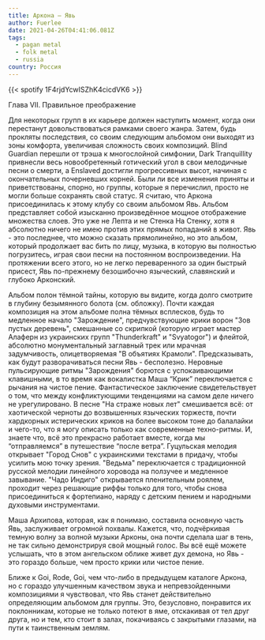 ```yaml
---
title: Аркона — Явь
author: Fuerlee
date: 2021-04-26T04:41:06.081Z
tags:
  - pagan metal
  - folk metal
  - russia
country: Россия
---
```

{{< spotify 1F4rjdYcwISZhK4cicdVK6 >}}

Глава VII. Правильное преображение



Для некоторых групп в их карьере должен наступить момент, когда они перестанут довольствоваться рамками своего жанра. Затем, будь прокляты последствия, со своим следующим альбомом они выходят из зоны комфорта, увеличивая сложность своих композиций. Blind Guardian перешли от трэша к многослойной симфонии, Dark Tranquillity привнесли весь новообретенный готический угол в свои мелодичные песни о смерти, а Enslaved достигли прогрессивных высот, начиная с окончательных почерневших корней. Были ли все изменения приняты и приветствованы, спорно, но группы, которые я перечислил, просто не могли больше сохранять свой статус. Я считаю, что Аркона присоединилась к этому клубу со своим альбомом Явь. Альбом представляет собой изысканно произведённое мощное отображение множества слоев. Это уже не Лепта и не Стенка На Стенку, хотя я абсолютно ничего не имею против этих прямых попаданий в живот. Явь - это последнее, что можно сказать прямолинейно, но это альбом, который продолжает вас бить по лицу, музыка, в которую вы полностью погрузитесь, играя свои песни на постоянном воспроизведении. На протяжении всего этого, но не легко переваренного за один быстрый присест, Явь по-прежнему безошибочно языческий, славянский и глубоко Арконский.



Альбом полон тёмной тайны, которую вы видите, когда долго смотрите в глубину безымянного болота (см. обложку). Почти каждая композиция на этом альбоме полна тёмных всплесков, будь то медленное начало "Зарождение", предчувствующие крики ворон "Зов пустых деревень", смешанные со скрипкой (которую играет мастер Алаферн из украинских групп "Thunderkraft" и "Svyatogor") и флейтой, абсолютно монументальный заглавный трек или мрачная задумчивость, олицетворяемая "В объятиях Крамоли". Предсказывать, как будут разворачиваться песни Явь - бесполезно. Неровные пульсирующие ритмы "Зарождения" борются с успокаивающими клавишными, в то время как вокалистка Маша “Крик” переключается с рычания на чистое пение. Фантастическое заключение свидетельствует о том, что между конфликтующими тенденциями на самом деле ничего не урегулировано. В песне "На страже новых лет" смешивается всё: от хаотической черноты до возвышенных языческих торжеств, почти хардкорных истерических криков на более высоком тоне до балалайки и чего-то, что я могу описать только как современные техно-ритмы. И, знаете что, всё это прекрасно работает вместе, когда мы “отправляемся” в путешествие “после ветра”. Гуцульская мелодия открывает "Город Снов" с украинскими текстами в придачу, чтобы усилить мою точку зрения. "Ведьма" переключается с традиционной русской мелодии линейного хоровода на ползучее и медленное завывание. "Чадо Индиго" открывается пленительным роялем, проходит через решающие риффы только для того, чтобы снова присоединиться к фортепиано, наряду с детским пением и народными духовыми инструментами.



Маша Архипова, которая, как я понимаю, составила основную часть Явь, заслуживает огромной похвалы. Кажется, что, подчёркивая темную волну за волной музыки Арконы, она почти сделала шаг в тень, не так сильно демонстрируя свой мощный голос. Вы всё ещё можете услышать, что в этом ангельском облике живет дух демона, но Явь - это гораздо больше, чем просто крики или чистое пение.



Ближе к Goi, Rode, Goi, чем что-либо в предыдущем каталоге Аркона, но с гораздо улучшенным качеством звука и непревзойденными композициями я чувствовал, что Явь станет действительно определяющим альбомом для группы. Это, безусловно, понравится их поклонникам, которые не только потеют в яме, отскакивая от тел друг друга, но и тем, кто стоит в залах, покачиваясь с закрытыми глазами, на пути к таинственным землям.